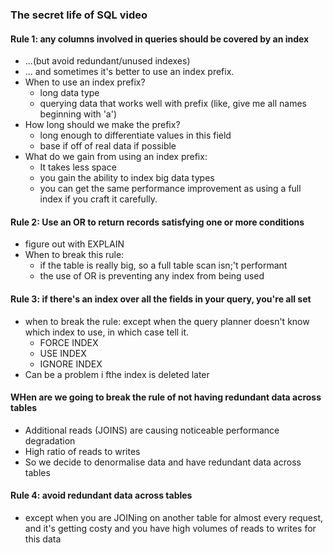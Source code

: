 ### The secret life of SQL video

#### Rule 1: any columns involved in queries should be covered by an index

- ...(but avoid redundant/unused indexes)
- ... and sometimes it's better to use an index prefix.
- When to use an index prefix?
  - long data type
  - querying data that works well with prefix (like, give me all names beginning with 'a')
- How long should we make the prefix?
  - long enough to differentiate values in this field
  - base if off of real data if possible
- What do we gain from using an index prefix:
  - It takes less space
  - you gain the ability to index big data types
  - you can get the same performance improvement as using a full index if you craft it carefully.

#### Rule 2: Use an OR to return records satisfying one or more conditions

- figure out with EXPLAIN
- When to break this rule:
  - if the table is really big, so a full table scan isn;'t performant
  - the use of OR is preventing any index from being used

#### Rule 3: if there's an index over all the fields in your query, you're all set

- when to break the rule: except when the query planner doesn't know which index to use, in which case tell it.
  - FORCE INDEX
  - USE INDEX
  - IGNORE INDEX
- Can be a problem i fthe index is deleted later

#### WHen are we going to break the rule of not having redundant data across tables

-  Additional reads (JOINS) are causing noticeable performance degradation
-  High ratio of reads to writes
-  So we decide to denormalise data and have redundant data across tables

#### Rule 4: avoid redundant data across tables
-  except when you are JOINing on another table for almost every request, and it's getting costy and you have high volumes of reads to writes for this data
